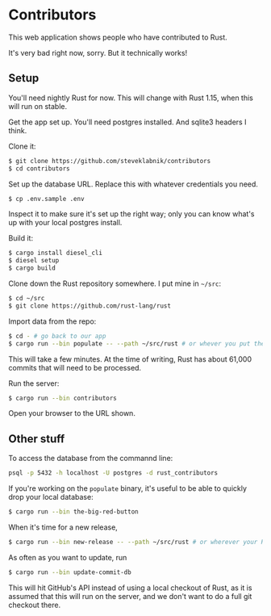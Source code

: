 # Contributors

This web application shows people who have contributed to Rust.

It's very bad right now, sorry. But it technically works!

## Setup

You'll need nightly Rust for now. This will change with Rust 1.15, when
this will run on stable.

Get the app set up. You'll need postgres installed. And sqlite3 headers I
think.

Clone it:

```bash
$ git clone https://github.com/steveklabnik/contributors
$ cd contributors
```

Set up the database URL. Replace this with whatever credentials you need.

```bash
$ cp .env.sample .env
```

Inspect it to make sure it's set up the right way; only you can know what's
up with your local postgres install.

Build it:

```bash
$ cargo install diesel_cli
$ diesel setup
$ cargo build
```

Clone down the Rust repository somewhere. I put mine in `~/src`:

```bash
$ cd ~/src
$ git clone https://github.com/rust-lang/rust
```

Import data from the repo:

```bash
$ cd - # go back to our app
$ cargo run --bin populate -- --path ~/src/rust # or whever you put the Rust source
```

This will take a few minutes. At the time of writing, Rust has about 61,000
commits that will need to be processed.

Run the server:

```bash
$ cargo run --bin contributors
```

Open your browser to the URL shown.

## Other stuff

To access the database from the commannd line:

```bash
psql -p 5432 -h localhost -U postgres -d rust_contributors
```

If you're working on the `populate` binary, it's useful to be able to quickly
drop your local database:

```bash
$ cargo run --bin the-big-red-button
```

When it's time for a new release,

```bash
$ cargo run --bin new-release -- --path ~/src/rust # or wherever your Rust is
```

As often as you want to update, run

```bash
$ cargo run --bin update-commit-db
```

This will hit GitHub's API instead of using a local checkout of Rust, as it is
assumed that this will run on the server, and we don't want to do a full git
checkout there.
